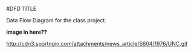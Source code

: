 #DFD TITLE

Data Flow Diagram for the class project. 


**image in here??**

<http://cdn3.sportngin.com/attachments/news_article/5604/1976/UNC.gif>
